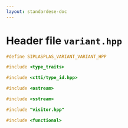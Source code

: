 ```yaml
---
layout: standardese-doc
---
```


# Header file `variant.hpp`

``` cpp
#define SIPLASPLAS_VARIANT_VARIANT_HPP 

#include <type_traits>

#include <ctti/type_id.hpp>

#include <ostream>

#include <sstream>

#include "visitor.hpp"

#include <functional>
```
